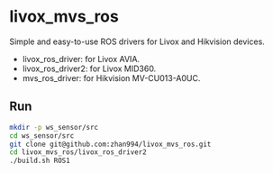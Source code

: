 # livox_mvs_ros
Simple and easy-to-use ROS drivers for Livox and Hikvision devices.

- livox_ros_driver: for Livox AVIA.
- livox_ros_driver2: for Livox MID360.
- mvs_ros_driver: for Hikvision MV-CU013-A0UC.

## Run

```bash
mkdir -p ws_sensor/src
cd ws_sensor/src
git clone git@github.com:zhan994/livox_mvs_ros.git
cd livox_mvs_ros/livox_ros_driver2
./build.sh ROS1
```